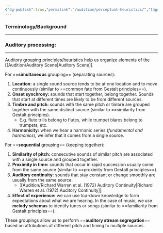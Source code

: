 ```yaml
---
{"dg-publish":true,"permalink":"/audition/perceptual-heuristics/","tags":["cognitivescience","audition"]}
---
```


### **Terminology/Background**
---

### **Auditory processing:**
---
Auditory grouping principles/heuristics help us organize elements of the [[Audition/Auditory Scene\|Auditory Scene]].

For ==**simultaneous** grouping== (separating sources):
1. **Location:** a single sound source tends to be at one location and to move continuously (similar to ==common fate from Gestalt principles==).
2. **Onset synchrony:** sounds that start together, belong together. Sounds that start at different times are likely to be from different sources.
3. **Timbre and pitch:** sounds with the same pitch or timbre are grouped together with the same distinct source (similar to ==similarity from Gestalt principles).
	- E.g. flute trills belong to flutes, while trumpet blares belong to trumpets, etc.
4. **Harmonicity:** when we hear a harmonic series (*fundamental and harmonics*), we infer that it comes from a single source.

For ==**sequential** grouping== (keeping together):
1. **Similarity of pitch:** consecutive sounds of similar pitch are associated with a single source and grouped together.
2. **Proximity in time:** sounds that occur in rapid succession usually come from the same source (similar to ==proximity from Gestalt principles==).
3. **Auditory continuity:** sounds that stay constant or change smoothly are usually from the same source.
	- [[Audition/Richard Warren et al. (1972) Auditory Continuity\|Richard Warren et al. (1972) Auditory Continuity]]
4. **Effect of experience:** we can use top-down knowledge to form expectations about what we are hearing. In the case of music, we use **melody schemas** to identify tunes or songs (similar to ==familiarity from Gestalt principles==).

These groupings allow us to perform ==**auditory stream segregation**== based on attributions of different pitch and timing to multiple sources.
